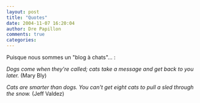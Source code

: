 ```yaml
---
layout: post
title: "Quotes"
date: 2004-11-07 16:20:04
author: Dre Papillon
comments: true
categories: 
---
```



Puisque nous sommes un "blog à chats"... :

*Dogs come when they're called; cats take a message and get back to you later.*  (Mary Bly)

*Cats are smarter than dogs. You can't get eight cats to pull a sled through the snow.*  (Jeff Valdez) 